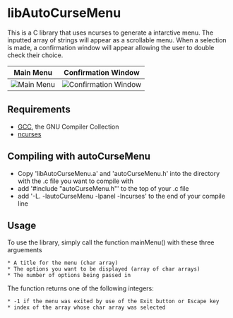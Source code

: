 libAutoCurseMenu
================

This is a C library that uses ncurses to generate a intarctive menu. The inputted array of strings will appear as a scrollable menu. When a selection is made, a confirmation window will appear allowing the user to double check their choice.

Main Menu    |  Confirmation Window
:-----------:|:---------------------:
![][mainimg] | ![][confimg]

[mainimg]: https://github.com/simca114/autoCurseMenu/blob/master/libautoCMmain.png "Main Menu"
[confimg]: https://github.com/simca114/autoCurseMenu/blob/master/libAutoCMconf.png "Confirmation Window"

Requirements
------------
 * [GCC], the GNU Compiler Collection
 * [ncurses]

[GCC]: https://gcc.gnu.org/
[ncurses]: https://www.gnu.org/software/ncurses/

Compiling with autoCurseMenu
----------------------------

* Copy 'libAutoCurseMenu.a' and 'autoCurseMenu.h' into the directory with the .c file you want to compile with
* add '#include "autoCurseMenu.h"' to the top of your .c file
* add '-L. -lautoCurseMenu -lpanel -lncurses' to the end of your compile line

Usage
-----

To use the library, simply call the function mainMenu() with these three arguements
```
* A title for the menu (char array)
* The options you want to be displayed (array of char arrays)
* The number of options being passed in
```

The function returns one of the following integers:
```
* -1 if the menu was exited by use of the Exit button or Escape key
* index of the array whose char array was selected
```
